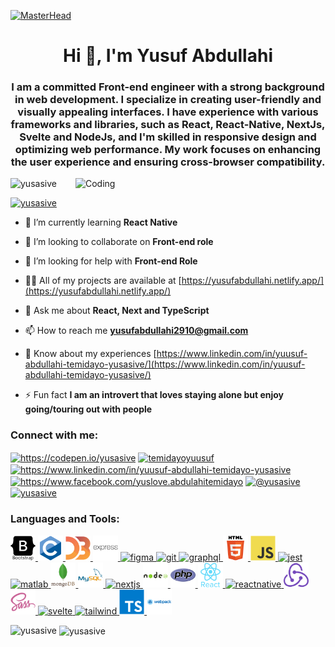 [![MasterHead](https://www.bypeople.com/wp-content/uploads/2018/12/sky-component-for-react-2.gif)](https://rishavchanda.io)
<h1 align="center">Hi 👋, I'm Yusuf Abdullahi</h1>
<h3 align="center">I am a committed Front-end engineer with a strong background in web development. I specialize in creating user-friendly and visually appealing interfaces. I have experience with various frameworks and libraries, such as React, React-Native, NextJs, Svelte and NodeJs, and I'm skilled in responsive design and optimizing web performance. My work focuses on enhancing the user experience and ensuring cross-browser compatibility.</h3>
<img align="right" alt="Coding" width="400" src="https://storage.prompt-hunt.workers.dev/clgbsnarl0012mg08m16nr7kc_1">

<p align="left"> <img src="https://komarev.com/ghpvc/?username=yusasive&label=Profile%20views&color=0e75b6&style=flat" alt="yusasive" /> </p>

<p align="left"> <a href="https://github.com/ryo-ma/github-profile-trophy"><img src="https://github-profile-trophy.vercel.app/?username=yusasive" alt="yusasive" /></a> </p>

- 🌱 I’m currently learning **React Native**

- 👯 I’m looking to collaborate on **Front-end role**

- 🤝 I’m looking for help with **Front-end Role**

- 👨‍💻 All of my projects are available at [https://yusufabdullahi.netlify.app/](https://yusufabdullahi.netlify.app/)

- 💬 Ask me about **React, Next and TypeScript**

- 📫 How to reach me **yusufabdullahi2910@gmail.com**

- 📄 Know about my experiences [https://www.linkedin.com/in/yuusuf-abdullahi-temidayo-yusasive/](https://www.linkedin.com/in/yuusuf-abdullahi-temidayo-yusasive/)

- ⚡ Fun fact **I am an introvert that loves staying alone but enjoy going/touring out with people**

<h3 align="left">Connect with me:</h3>
<p align="left">
<a href="https://codepen.io/https://codepen.io/yusasive" target="blank"><img align="center" src="https://raw.githubusercontent.com/rahuldkjain/github-profile-readme-generator/master/src/images/icons/Social/codepen.svg" alt="https://codepen.io/yusasive" height="30" width="40" /></a>
<a href="https://twitter.com/temidayoyuusuf" target="blank"><img align="center" src="https://raw.githubusercontent.com/rahuldkjain/github-profile-readme-generator/master/src/images/icons/Social/twitter.svg" alt="temidayoyuusuf" height="30" width="40" /></a>
<a href="https://linkedin.com/in/https://www.linkedin.com/in/yuusuf-abdullahi-temidayo-yusasive" target="blank"><img align="center" src="https://raw.githubusercontent.com/rahuldkjain/github-profile-readme-generator/master/src/images/icons/Social/linked-in-alt.svg" alt="https://www.linkedin.com/in/yuusuf-abdullahi-temidayo-yusasive" height="30" width="40" /></a>
<a href="https://fb.com/https://www.facebook.com/yuslove.abdulahitemidayo" target="blank"><img align="center" src="https://raw.githubusercontent.com/rahuldkjain/github-profile-readme-generator/master/src/images/icons/Social/facebook.svg" alt="https://www.facebook.com/yuslove.abdulahitemidayo" height="30" width="40" /></a>
<a href="https://medium.com/@yusasive" target="blank"><img align="center" src="https://raw.githubusercontent.com/rahuldkjain/github-profile-readme-generator/master/src/images/icons/Social/medium.svg" alt="@yusasive" height="30" width="40" /></a>
<a href="https://discord.gg/yusasive" target="blank"><img align="center" src="https://raw.githubusercontent.com/rahuldkjain/github-profile-readme-generator/master/src/images/icons/Social/discord.svg" alt="yusasive" height="30" width="40" /></a>
</p>

<h3 align="left">Languages and Tools:</h3>
<p align="left"> <a href="https://getbootstrap.com" target="_blank" rel="noreferrer"> <img src="https://raw.githubusercontent.com/devicons/devicon/master/icons/bootstrap/bootstrap-plain-wordmark.svg" alt="bootstrap" width="40" height="40"/> </a> <a href="https://www.cprogramming.com/" target="_blank" rel="noreferrer"> <img src="https://raw.githubusercontent.com/devicons/devicon/master/icons/c/c-original.svg" alt="c" width="40" height="40"/> </a> <a href="https://d3js.org/" target="_blank" rel="noreferrer"> <img src="https://raw.githubusercontent.com/devicons/devicon/master/icons/d3js/d3js-original.svg" alt="d3js" width="40" height="40"/> </a> <a href="https://expressjs.com" target="_blank" rel="noreferrer"> <img src="https://raw.githubusercontent.com/devicons/devicon/master/icons/express/express-original-wordmark.svg" alt="express" width="40" height="40"/> </a> <a href="https://www.figma.com/" target="_blank" rel="noreferrer"> <img src="https://www.vectorlogo.zone/logos/figma/figma-icon.svg" alt="figma" width="40" height="40"/> </a> <a href="https://git-scm.com/" target="_blank" rel="noreferrer"> <img src="https://www.vectorlogo.zone/logos/git-scm/git-scm-icon.svg" alt="git" width="40" height="40"/> </a> <a href="https://graphql.org" target="_blank" rel="noreferrer"> <img src="https://www.vectorlogo.zone/logos/graphql/graphql-icon.svg" alt="graphql" width="40" height="40"/> </a> <a href="https://www.w3.org/html/" target="_blank" rel="noreferrer"> <img src="https://raw.githubusercontent.com/devicons/devicon/master/icons/html5/html5-original-wordmark.svg" alt="html5" width="40" height="40"/> </a> <a href="https://developer.mozilla.org/en-US/docs/Web/JavaScript" target="_blank" rel="noreferrer"> <img src="https://raw.githubusercontent.com/devicons/devicon/master/icons/javascript/javascript-original.svg" alt="javascript" width="40" height="40"/> </a> <a href="https://jestjs.io" target="_blank" rel="noreferrer"> <img src="https://www.vectorlogo.zone/logos/jestjsio/jestjsio-icon.svg" alt="jest" width="40" height="40"/> </a> <a href="https://www.mathworks.com/" target="_blank" rel="noreferrer"> <img src="https://upload.wikimedia.org/wikipedia/commons/2/21/Matlab_Logo.png" alt="matlab" width="40" height="40"/> </a> <a href="https://www.mongodb.com/" target="_blank" rel="noreferrer"> <img src="https://raw.githubusercontent.com/devicons/devicon/master/icons/mongodb/mongodb-original-wordmark.svg" alt="mongodb" width="40" height="40"/> </a> <a href="https://www.mysql.com/" target="_blank" rel="noreferrer"> <img src="https://raw.githubusercontent.com/devicons/devicon/master/icons/mysql/mysql-original-wordmark.svg" alt="mysql" width="40" height="40"/> </a> <a href="https://nextjs.org/" target="_blank" rel="noreferrer"> <img src="https://cdn.worldvectorlogo.com/logos/nextjs-2.svg" alt="nextjs" width="40" height="40"/> </a> <a href="https://nodejs.org" target="_blank" rel="noreferrer"> <img src="https://raw.githubusercontent.com/devicons/devicon/master/icons/nodejs/nodejs-original-wordmark.svg" alt="nodejs" width="40" height="40"/> </a> <a href="https://www.php.net" target="_blank" rel="noreferrer"> <img src="https://raw.githubusercontent.com/devicons/devicon/master/icons/php/php-original.svg" alt="php" width="40" height="40"/> </a> <a href="https://reactjs.org/" target="_blank" rel="noreferrer"> <img src="https://raw.githubusercontent.com/devicons/devicon/master/icons/react/react-original-wordmark.svg" alt="react" width="40" height="40"/> </a> <a href="https://reactnative.dev/" target="_blank" rel="noreferrer"> <img src="https://reactnative.dev/img/header_logo.svg" alt="reactnative" width="40" height="40"/> </a> <a href="https://redux.js.org" target="_blank" rel="noreferrer"> <img src="https://raw.githubusercontent.com/devicons/devicon/master/icons/redux/redux-original.svg" alt="redux" width="40" height="40"/> </a> <a href="https://sass-lang.com" target="_blank" rel="noreferrer"> <img src="https://raw.githubusercontent.com/devicons/devicon/master/icons/sass/sass-original.svg" alt="sass" width="40" height="40"/> </a> <a href="https://svelte.dev" target="_blank" rel="noreferrer"> <img src="https://upload.wikimedia.org/wikipedia/commons/1/1b/Svelte_Logo.svg" alt="svelte" width="40" height="40"/> </a> <a href="https://tailwindcss.com/" target="_blank" rel="noreferrer"> <img src="https://www.vectorlogo.zone/logos/tailwindcss/tailwindcss-icon.svg" alt="tailwind" width="40" height="40"/> </a> <a href="https://www.typescriptlang.org/" target="_blank" rel="noreferrer"> <img src="https://raw.githubusercontent.com/devicons/devicon/master/icons/typescript/typescript-original.svg" alt="typescript" width="40" height="40"/> </a> <a href="https://webpack.js.org" target="_blank" rel="noreferrer"> <img src="https://raw.githubusercontent.com/devicons/devicon/d00d0969292a6569d45b06d3f350f463a0107b0d/icons/webpack/webpack-original-wordmark.svg" alt="webpack" width="40" height="40"/> </a> </p>

<p><img align="left" src="https://github-readme-stats.vercel.app/api/top-langs?username=yusasive&show_icons=true&title_color=f099bc&text_color=bf88ce&cache_seconds=1800&locale=en&layout=compact" alt="yusasive" /></p>

<p>&nbsp;<img align="center" src="https://github-readme-stats.vercel.app/api?username=yusasive&show_icons=true&title_color=74a7b4&text_color=d0acdc&bg_color=7e5b8b&locale=en" alt="yusasive" /></p>
